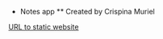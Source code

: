 * Notes app
** Created by Crispina Muriel

[URL to static website](https://serene-curie-1c34d4.netlify.com/)

